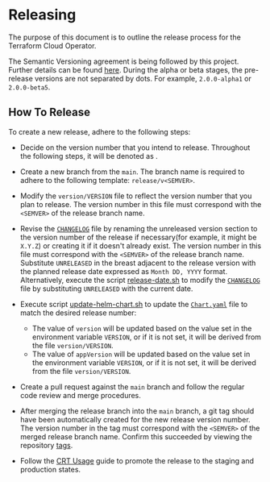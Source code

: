 # Releasing

The purpose of this document is to outline the release process for the Terraform Cloud Operator.

The Semantic Versioning agreement is being followed by this project. Further details can be found [here](https://semver.org/). During the alpha or beta stages, the pre-release versions are not separated by dots. For example, `2.0.0-alpha1` or `2.0.0-beta5`.

## How To Release

To create a new release, adhere to the following steps:

- Decide on the version number that you intend to release. Throughout the following steps, it will be denoted as <SEMVER>.

- Create a new branch from the `main`. The branch name is required to adhere to the following template: `release/v<SEMVER>`.

- Modify the `version/VERSION` file to reflect the version number that you plan to release. The version number in this file must correspond with the `<SEMVER>` of the release branch name.

- Revise the [`CHANGELOG`](./CHANGELOG.md) file by renaming the unreleased version section to the version number of the release if necessary(for example, it might be `X.Y.Z`) or creating it if it doesn't already exist. The version number in this file must correspond with the `<SEMVER>` of the release branch name. Substitute `UNRELEASED` in the breast adjacent to the release version with the planned release date expressed as `Month DD, YYYY` format. Alternatively, execute the script [release-date.sh](./scripts/release-date.sh) to modify the [`CHANGELOG`](./CHANGELOG.md) file by substituting `UNRELEASED` with the current date.

- Execute script [update-helm-chart.sh](./scripts/update-helm-chart.sh) to update the [`Chart.yaml`](./charts/terraform-cloud-operator/Chart.yaml) file to match the desired release number:

  - The value of `version` will be updated based on the value set in the environment variable `VERSION`, or if it is not set, it will be derived from the file `version/VERSION`.
  - The value of `appVersion` will be updated based on the value set in the environment variable `VERSION`, or if it is not set, it will be derived from the file `version/VERSION`.

- Create a pull request against the `main` branch and follow the regular code review and merge procedures.

- After merging the release branch into the `main` branch, a git tag should have been automatically created for the new release version number. The version number in the tag must correspond with the `<SEMVER>` of the merged release branch name. Confirm this succeeded by viewing the repository [tags](https://github.com/hashicorp/terraform-cloud-operator/tags).

- Follow the [CRT Usage](https://hashicorp.atlassian.net/wiki/spaces/RELENG/pages/2309390389/Part+3+CRT+Usage) guide to promote the release to the staging and production states.
